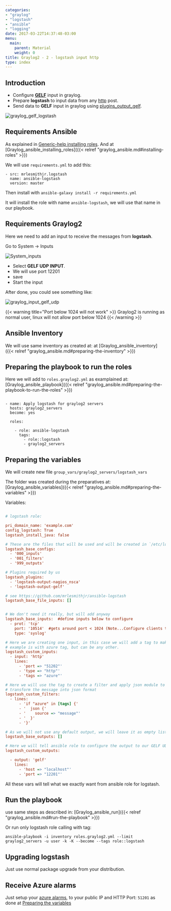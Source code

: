 ```yaml
---
categories:
- "graylog"
- "logstash"
- "ansible"
- "logging"
date: 2017-03-22T14:37:48-03:00
menu:
  main:
    parent: Material
    weight: 0
title: Graylog2 - 2 - logstash input http
type: index
---
```


Introduction
------------

* Configure [**GELF**](http://docs.graylog.org/en/latest/pages/gelf.html) input in graylog. 
* Prepare **logstash** to input data from any [http](https://www.elastic.co/blog/introducing-logstash-input-http-plugin) post.
* Send data to **GELF** input in graylog using [plugins_output_gelf](https://www.elastic.co/guide/en/logstash/current/plugins-outputs-gelf.html).
 
![graylog_gelf_logstash](/img/graylog_gelf_logstash.png)

Requirements Ansible
--------------------

As explained in [Generic-help installing roles](https://github.com/CoffeeITWorks/ansible-generic-help#installing-roles). 
And at [Graylog_ansible_installing_roles]({{< relref "graylog_ansible.md#installing-roles" >}})

We will use `requirements.yml` to add this: 

```
- src: mrlesmithjr.logstash
  name: ansible-logstash
  version: master
```

Then install with `ansible-galaxy install -r requirements.yml`

It will install the role with name `ansible-logstash`, we will use that name in our playbook.

Requirements Graylog2
---------------------

Here we need to add an input to receive the messages from **logstash**. 

Go to System -> Inputs

![System_inputs](/img/graylog_system_input.png)

* Select **GELF UDP INPUT**.  
* We will use port 12201
* save 
* Start the input

After done, you could see something like: 

![graylog_input_gelf_udp](/img/graylog_input_gelf_udp.png)

{{< warning title="Port below 1024 will not work" >}}
Graylog2 is running as normal user, linux will not allow port below 1024
{{< /warning >}}

Ansible Inventory
-----------------

We will use same inventory as created at: at [Graylog_ansible_inventory]({{< relref "graylog_ansible.md#preparing-the-inventory" >}})


Preparing the playbook to run the roles
---------------------------------------

Here we will add to `roles.graylog2.yml` as examplained at: [Graylog_ansible_playbook]({{< relref "graylog_ansible.md#preparing-the-playbook-to-run-the-roles" >}})

```

- name: Apply logstash for graylog2 servers
  hosts: graylog2_servers
  become: yes

  roles:

    - role: ansible-logstash
      tags:
        - role::logstash
        - graylog2_servers

```

Preparing the variables
-----------------------

We will create new file `group_vars/graylog2_servers/logstash_vars`

The folder was created during the preparatives at: [Graylog_ansible_variables]({{< relref "graylog_ansible.md#preparing-the-variables" >}})

Variables:

```ini

# logstash role:

pri_domain_name: 'example.com'
config_logstash: True
logstash_install_java: false

# These are the files that will be used and will be created in `/etc/logstash/conf.d/`
logstash_base_configs:
  - '000_inputs'
  - '001_filters'
  - '999_outputs'

# Plugins required by us
logstash_plugins:
  - 'logstash-output-nagios_nsca'
  - 'logstash-output-gelf'

# see https://github.com/mrlesmithjr/ansible-logstash
logstash_base_file_inputs: []


# We don't need it really, but will add anyway
logstash_base_inputs:  #define inputs below to configure
  - prot: 'tcp'
    port: '10514'  #gets around port < 1024 (Note...Configure clients to send to 10514 instead of default 514)
    type: 'syslog'

# Here we are creating one input, in this case we will add a tag to make it easier to filter
# example is with azure tag, but can be any other.
logstash_custom_inputs:
  - input: 'http'
    lines:
      - 'port => "51202"'
      - 'type => "http"'
      - 'tags => "azure"'

# Here we will use the tag to create a filter and apply json module to 
# transform the message into json format
logstash_custom_filters:
  - lines:
      - 'if "azure" in [tags] {'
      - '  json {'
      - '    source => "message"'
      - '  }'
      - '}'

# As we will not use any default output, we will leave it as empty list []
logstash_base_outputs: []

# Here we will tell ansible role to configure the output to our GELF UDP input.
logstash_custom_outputs:

  - output: 'gelf'
    lines:
      - 'host => "localhost"'
      - 'port => "12201"'

```

All these vars will tell what we exactly want from ansible role for logstash. 

Run the playbook
----------------

use same steps as described in: [Graylog_ansible_run]({{< relref "graylog_ansible.md#run-the-playbook" >}})

Or run only logstash role calling with tag: 

    ansible-playbook -i inventory roles.graylog2.yml --limit graylog2_servers -u user -k -K --become --tags role::logstash 
    
Upgrading logstash
------------------

Just use normal package upgrade from your distribution. 

Receive Azure alarms
--------------------

Just setup your [azure alarms](https://docs.microsoft.com/en-us/azure/monitoring-and-diagnostics/insights-webhooks-alerts), 
to your public IP and HTTP Port: `51201` as done at [Preparing the variables](#preparing-the-variables)

